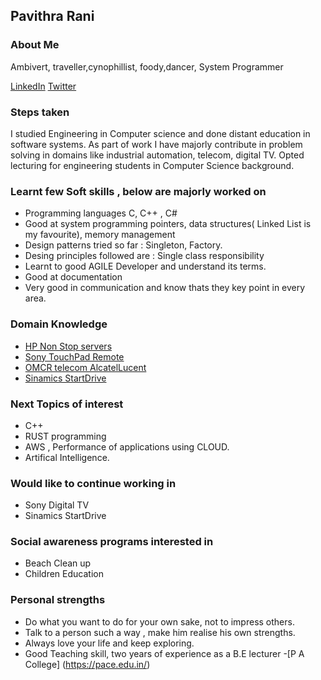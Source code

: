 ## Pavithra Rani
### About Me
Ambivert, traveller,cynophillist, foody,dancer, System Programmer

[LinkedIn](https://www.linkedin.com/in/pavithra-rani-86589192/)
[Twitter](https://twitter.com/Be08Rani)

### Steps taken
I studied Engineering in Computer science and done distant education in software systems.
As part of work I have majorly contribute in problem solving in domains like industrial automation, telecom, digital TV.
Opted lecturing for engineering students in Computer Science background. 

### Learnt few Soft skills , below are majorly worked on
 - Programming languages C, C++ , C#
 - Good at system programming pointers, data structures( Linked List is my favourite), memory management
 - Design patterns tried so far : Singleton, Factory.
 - Desing principles followed are : Single class responsibility
 - Learnt to good AGILE Developer and understand its terms. 
 - Good at documentation
 - Very good in communication and know thats they key point in every area.

### Domain Knowledge 
- [ HP Non Stop servers ](https://tdhpe.techdata.eu/Global/documents/4AA4-2988ENW.pdf?epslanguage=it)
- [Sony TouchPad Remote](https://www.sony.co.in/electronics/support/articles/00115075)
- [OMCR telecom AlcatelLucent](https://en.wikipedia.org/wiki/Operations_and_Maintenance_Centre)
- [Sinamics StartDrive ](https://new.siemens.com/global/en/products/drives/selection-and-engineering-tools/sinamics-startdrive-commissioning-software.html)

### Next Topics of interest
- C++
- RUST programming
- AWS , Performance of applications using CLOUD. 
- Artifical Intelligence.


### Would like to continue working in
- Sony Digital TV
- Sinamics StartDrive

### Social awareness programs interested in
- Beach Clean up
- Children Education

### Personal strengths
* Do what you want to do for your own sake, not to impress others.
* Talk to a person such a way , make him realise his own strengths.
* Always love your life and keep exploring.
* Good Teaching skill, two years of experience as a B.E lecturer -[P A College] (https://pace.edu.in/)












